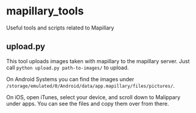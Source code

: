mapillary_tools
===============

Useful tools and scripts related to Mapillary

upload.py
---------

This tool uploads images taken with mapillary to the mapillary server. Just call `python upload.py path-to-images/` to upload.  

On Android Systems you can find the images under ` /storage/emulated/0/Android/data/app.mapillary/files/pictures/`.

On iOS, open iTunes, select your device, and scroll down to Malippary under apps. You can see the files and copy them over from there.
